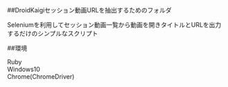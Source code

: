 ##DroidKaigiセッション動画URLを抽出するためのフォルダ

Seleniumを利用してセッション動画一覧から動画を開きタイトルとURLを出力するだけのシンプルなスクリプト

##環境

Ruby  
Windows10  
Chrome(ChromeDriver)
